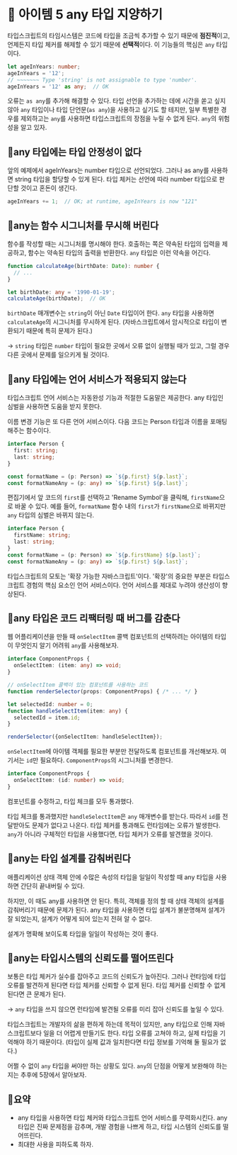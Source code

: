 # 📎 아이템 5 any 타입 지양하기

타입스크립트의 타임시스템은 코드에 타입을 조금씩 추가할 수 있기 때문에 **점진적**이고, 언제든지 타입 체커를 해제할 수 있기 때문에 **선택적**이다. 이 기능들의 핵심은 `any` 타입이다.

```typescript
let ageInYears: number;
ageInYears = '12';
// ~~~~~~~ Type 'string' is not assignable to type 'number'.
ageInYears = '12' as any;  // OK
```

오류는 `as any`를 추가해 해결할 수 있다. 타입 선언을 추가하는 데에 시간을 쏟고 싶지 않아 `any` 타입이나 타입 단언문(`as any`)을 사용하고 싶기도 할 테지만, 일부 특별한 경우를 제외하고는 `any`를 사용하면 타입스크립트의 장점을 누릴 수 없게 된다. `any`의 위험성을 알고 있자.

## 📍any 타입에는 타입 안정성이 없다

앞의 예제에서 ageInYears는 number 타입으로 선언되었다. 그러나 as any를 사용하면 string 타입을 할당할 수 있게 된다. 타입 체커는 선언에 따라 number 타입으로 판단할 것이고 혼돈이 생긴다.

```typescript
ageInYears += 1;  // OK; at runtime, ageInYears is now "121"
```

## 📍any는 함수 시그니처를 무시해 버린다

함수를 작성할 때는 시그니처를 명시해야 한다. 호출하는 쪽은 약속된 타입의 입력을 제공하고, 함수는 약속된 타입의 출력을 반환한다. `any` 타입은 이런 약속을 어긴다.

```typescript
function calculateAge(birthDate: Date): number {
  // ...
}

let birthDate: any = '1990-01-19';
calculateAge(birthDate);  // OK
```

`birthDate` 매개변수는 `string`이 아닌 `Date` 타입이어 한다. `any` 타입을 사용하면 `calculateAge`의 시그니처를 무시하게 된다. (자바스크립트에서 암시적으로 타입이 변환되기 때문에 특히 문제가 된다.)

→ `string` 타입은 `number` 타입이 필요한 곳에서 오류 없이 실행될 때가 있고, 그럴 경우 다른 곳에서 문제를 일으키게 될 것이다.

## 📍any 타입에는 언어 서비스가 적용되지 않는다

타입스크립트 언어 서비스는 자동완성 기능과 적절한 도움말은 제공한다. any 타입인 심벌을 사용하면 도움을 받지 못한다.

이름 변경 기능은 또 다른 언어 서비스이다. 다음 코드는 Person 타입과 이름을 포매팅해주는 함수이다.

```typescript
interface Person {
  first: string;
  last: string;
}

const formatName = (p: Person) => `${p.first} ${p.last}`;
const formatNameAny = (p: any) => `${p.first} ${p.last}`;
```

편집기에서 앞 코드의 `first`를 선택하고 'Rename Symbol'을 클릭해, `firstName`으로 바꿀 수 있다. 예를 들어, `formatName` 함수 내의 `first`가 `firstName`으로 바뀌지만 `any` 타입의 심벌은 바뀌지 않는다.

```typescript
interface Person {
  firstName: string;
  last: string;
}
const formatName = (p: Person) => `${p.firstName} ${p.last}`;
const formatNameAny = (p: any) => `${p.first} ${p.last}`;
```

타입스크립트의 모토는 '확장 가능한 자바스크립트'이다. '확장'의 중요한 부분은 타입스크립트 경험의 핵심 요소인 언어 서비스이다. 언어 서비스를 제대로 누려야 생산성이 향상된다.

## 📍any 타입은 코드 리팩터링 때 버그를 감춘다

웹 어플리케이션을 만들 때 `onSelectItem` 콜백 컴포넌트의 선택하려는 아이템의 타입이 무엇인지 알기 어려워 `any`를 사용해보자.

```typescript
interface ComponentProps {
  onSelectItem: (item: any) => void;
}

// onSelectItem 콜백이 있는 컴포넌트를 사용하는 코드
function renderSelector(props: ComponentProps) { /* ... */ }

let selectedId: number = 0;
function handleSelectItem(item: any) {
  selectedId = item.id;
}

renderSelector({onSelectItem: handleSelectItem});
```

`onSelectItem`에 아이템 객체를 필요한 부분만 전달하도록 컴포넌트를 개선해보자. 여기서는 `id`만 필요하다. `ComponentProps`의 시그니처를 변경한다.

```typescript
interface ComponentProps {
  onSelectItem: (id: number) => void;
}
```

컴포넌트를 수정하고, 타입 체크를 모두 통과했다.

타입 체크를 통과했지만 `handleSelectItem`은 `any` 매개변수를 받는다. 따라서 `id`를 전달받아도 문제가 없다고 나온다. 타입 체커를 통과해도 런타임에는 오류가 발생한다. `any`가 아니라 구체적인 타입을 사용했다면, 타입 체커가 오류를 발견했을 것이다.

## 📍any는 타입 설계를 감춰버린다

애플리케이션 상태 객체 안에 수많은 속성의 타입을 일일이 작성할 때 any 타입을 사용하면 간단히 끝내버릴 수 있다.

하지만, 이 때도 any를 사용하면 안 된다. 특히, 객체를 정의 할 때 상태 객체의 설계를 감춰버리기 때문에 문제가 된다. any 타입을 사용하면 타입 설계가 불분명해져 설계가 잘 되었는지, 설계가 어떻게 되어 있는지 전혀 알 수 없다.

설계가 명확해 보이도록 타입을 일일이 작성하는 것이 좋다.

## 📍any는 타입시스템의 신뢰도를 떨어뜨린다

보통은 타입 체커가 실수를 잡아주고 코드의 신뢰도가 높아진다. 그러나 런타임에 타입 오류를 발견하게 된다면 타입 체커를 신뢰할 수 없게 된다. 타입 체커를 신뢰할 수 없게 된다면 큰 문제가 된다.

→ `any` 타입을 쓰지 않으면 런타임에 발견될 오류를 미리 잡아 신뢰도를 높일 수 있다.

타입스크립트는 개발자의 삶을 편하게 하는데 목적이 있지만, any 타입으로 인해 자바스크립트보다 일을 더 어렵게 만들기도 한다. 타입 오류를 고쳐야 하고, 실제 타입을 기억해야 하기 때문이다. (타입이 실제 값과 일치한다면 타입 정보를 기억해 둘 필요가 없다.)

어쩔 수 없이 `any` 타입을 써야만 하는 상황도 있다. `any`의 단점을 어떻게 보완해야 하는지는 추후에 5장에서 알아보자.

## 📍요약

* any 타입을 사용하면 타입 체커와 타입스크립트 언어 서비스를 무력화시킨다. any 타입은 진짜 문제점을 감추며, 개발 경험을 나쁘게 하고, 타입 시스템의 신뢰도를 떨어뜨린다.
* 최대한 사용을 피하도록 하자.
